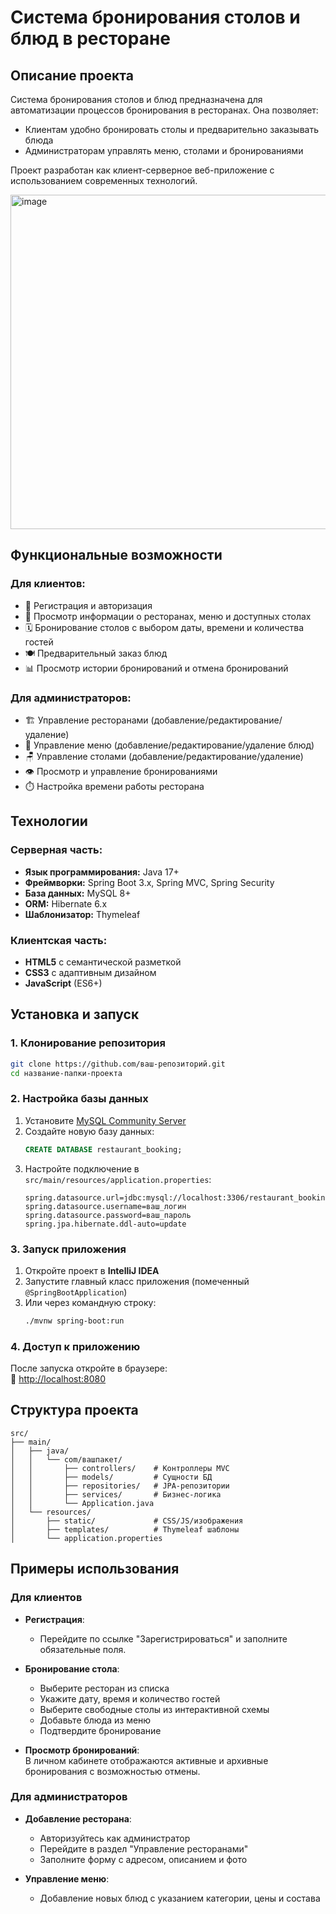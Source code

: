 # Система бронирования столов и блюд в ресторане

## Описание проекта

Система бронирования столов и блюд предназначена для автоматизации процессов бронирования в ресторанах. Она позволяет:
- Клиентам удобно бронировать столы и предварительно заказывать блюда
- Администраторам управлять меню, столами и бронированиями

Проект разработан как клиент-серверное веб-приложение с использованием современных технологий.

<img width="1004" height="535" alt="image" src="https://github.com/user-attachments/assets/18724c1f-e928-4a9d-94e4-cf414b2142db" />


## Функциональные возможности

### Для клиентов:
- 🔐 Регистрация и авторизация
- 🏢 Просмотр информации о ресторанах, меню и доступных столах
- 🗓️ Бронирование столов с выбором даты, времени и количества гостей
- 🍽️ Предварительный заказ блюд
- 📊 Просмотр истории бронирований и отмена бронирований

### Для администраторов:
- 🏗️ Управление ресторанами (добавление/редактирование/удаление)
- 📝 Управление меню (добавление/редактирование/удаление блюд)
- 🪑 Управление столами (добавление/редактирование/удаление)
- 👁️ Просмотр и управление бронированиями
- ⏱️ Настройка времени работы ресторана

## Технологии

### Серверная часть:
- **Язык программирования:** Java 17+
- **Фреймворки:** Spring Boot 3.x, Spring MVC, Spring Security
- **База данных:** MySQL 8+
- **ORM:** Hibernate 6.x
- **Шаблонизатор:** Thymeleaf

### Клиентская часть:
- **HTML5** с семантической разметкой
- **CSS3** с адаптивным дизайном
- **JavaScript** (ES6+)

## Установка и запуск

### 1. Клонирование репозитория
```bash
git clone https://github.com/ваш-репозиторий.git
cd название-папки-проекта
```

### 2. Настройка базы данных
1. Установите [MySQL Community Server](https://dev.mysql.com/downloads/mysql/)
2. Создайте новую базу данных:
   ```sql
   CREATE DATABASE restaurant_booking;
   ```
3. Настройте подключение в `src/main/resources/application.properties`:
   ```properties
   spring.datasource.url=jdbc:mysql://localhost:3306/restaurant_booking
   spring.datasource.username=ваш_логин
   spring.datasource.password=ваш_пароль
   spring.jpa.hibernate.ddl-auto=update
   ```

### 3. Запуск приложения
1. Откройте проект в **IntelliJ IDEA**
2. Запустите главный класс приложения (помеченный `@SpringBootApplication`)
3. Или через командную строку:
   ```bash
   ./mvnw spring-boot:run
   ```

### 4. Доступ к приложению
После запуска откройте в браузере:  
🔗 [http://localhost:8080](http://localhost:8080)

## Структура проекта

```
src/
├── main/
│   ├── java/
│   │   └── com/вашпакет/
│   │       ├── controllers/    # Контроллеры MVC
│   │       ├── models/         # Сущности БД
│   │       ├── repositories/   # JPA-репозитории
│   │       ├── services/       # Бизнес-логика
│   │       └── Application.java
│   └── resources/
│       ├── static/             # CSS/JS/изображения
│       ├── templates/          # Thymeleaf шаблоны
│       └── application.properties
```

## Примеры использования

### Для клиентов
- **Регистрация**:  
  - Перейдите по ссылке "Зарегистрироваться" и заполните обязательные поля.

- **Бронирование стола**:
  - Выберите ресторан из списка
  - Укажите дату, время и количество гостей
  - Выберите свободные столы из интерактивной схемы
  - Добавьте блюда из меню
  - Подтвердите бронирование

- **Просмотр бронирований**:  
  В личном кабинете отображаются активные и архивные бронирования с возможностью отмены.

### Для администраторов
- **Добавление ресторана**:
  - Авторизуйтесь как администратор
  - Перейдите в раздел "Управление ресторанами"
  - Заполните форму с адресом, описанием и фото

- **Управление меню**:
  - Добавление новых блюд с указанием категории, цены и состава

